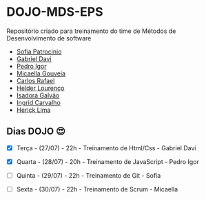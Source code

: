 # DOJO-MDS-EPS
Repositório criado para treinamento do time de Métodos de Desenvolvimento de software


- [Sofia Patrocinio](https://github.com/sofiapatrocinio)
- [Gabriel Davi](https://github.com/GabrielDVpereira)
- [Pedro Igor](https://github.com/pedroeagle)
- [Micaella Gouveia](https://github.com/micaellagouveia)
- [Carlos Rafael](https://github.com/CarlosZoft)
- [Helder Lourenço](https://github.com/F1reFinger)
- [Isadora Galvão](https://github.com/isadoragalvaoss)
- [Ingrid Carvalho](https://github.com/ingridSCarvalho)
- [Herick Lima](https://github.com/hericklima22)


## Dias DOJO :heart_eyes:

- [x] Terça - (27/07) - 22h - Treinamento de Html/Css - Gabriel Davi

- [x]  Quarta - (28/07) - 20h - Treinamento de JavaScript - Pedro Igor

- [ ] Quinta - (29/07) - 22h - Treinamento de Git - Sofia

- [ ] Sexta - (30/07) - 22h - Treinamento de Scrum - Micaella

